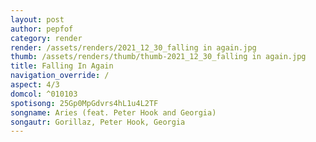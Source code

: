 ```yaml
---
layout: post
author: pepfof
category: render
render: /assets/renders/2021_12_30_falling in again.jpg
thumb: /assets/renders/thumb/thumb-2021_12_30_falling in again.jpg
title: Falling In Again
navigation_override: /
aspect: 4/3
domcol: ^010103
spotisong: 25Gp0MpGdvrs4hL1u4L2TF
songname: Aries (feat. Peter Hook and Georgia)
songautr: Gorillaz, Peter Hook, Georgia
---
```


<!--USER BEGIN 1-->

<!--USER END 1-->

<!--more-->
<!--USER BEGIN 2-->

<!--USER END 2-->

